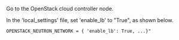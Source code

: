 Go to the OpenStack cloud controller node.
 
In the 'local\_settings' file, set  'enable\_lb'  to "True", as shown below.

`OPENSTACK_NEUTRON_NETWORK = { 'enable_lb': True, ...}"`